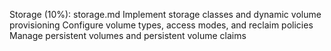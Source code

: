 Storage (10%): storage.md
Implement storage classes and dynamic volume provisioning
Configure volume types, access modes, and reclaim policies
Manage persistent volumes and persistent volume claims
